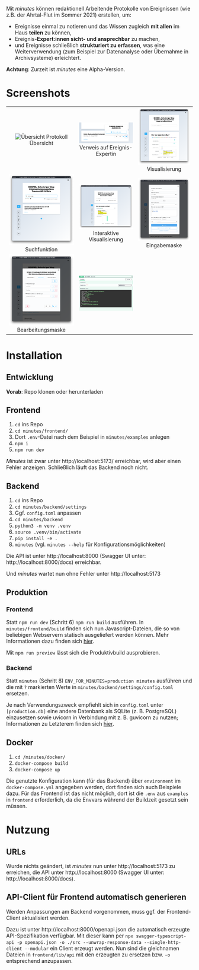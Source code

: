 Mit _minutes_ können redaktionell Arbeitende Protokolle von Ereignissen (wie z.B. der Ahrtal-Flut im Sommer 2021) erstellen, um:

-   Ereignisse einmal zu notieren und das Wissen zugleich **mit allen** im Haus **teilen** zu können,
-   Ereignis-**Expert:innen sicht- und ansprechbar** zu machen,
-   und Ereignisse schließlich **strukturiert zu erfassen**, was eine Weiterverwendung (zum Beispiel zur Datenanalyse oder Übernahme in Archivsysteme) erleichtert.

**Achtung**: Zurzeit ist _minutes_ eine Alpha-Version.

# Screenshots

|                                                                                                         |                                                                                                                                             |                                                                                                        |
| :-----------------------------------------------------------------------------------------------------: | :-----------------------------------------------------------------------------------------------------------------------------------------: | :----------------------------------------------------------------------------------------------------: |
|                  ![Übersicht Protokoll](/screenshots/Übersicht.png?raw=true) Übersicht                  | ![Kontakt Ereignis-Expert:in](/screenshots/Kontakt.png?raw=true 'Direkter Verweis im Ereignis auf Expert:in') Verweis auf Ereignis-Expertin | ![Visualisierung](/screenshots/Visualisierung.png?raw=true 'Protokoll: Visualisierung') Visualisierung |
|       ![Suchfunktion](/screenshots/Suchfunktion.png?raw=true 'Suchen im Protokoll') Suchfunktion        |   ![Visualisierte Suchergebnisse](/screenshots/Suche_Visualisierung.png?raw=true 'Interaktive Visualisierung') Interaktive Visualisierung   |          ![Eingabemaske](/screenshots/Eingabemaske.png?raw=true 'Eingabemaske') Eingabemaske           |
| ![Bearbeitungsmaske](/screenshots/Bearbeitungsmaske.png?raw=true 'Bearbeitungsmaske') Bearbeitungsmaske |                            ![Swagger UI für Beispiel-Endpunkt](/screenshots/API.png?raw=true 'Modellierte API')                             |                                                                                                        |

# Installation

## Entwicklung

**Vorab**: Repo klonen oder herunterladen

## Frontend

1. `cd` ins Repo
2. `cd minutes/frontend/`
3. Dort `.env`-Datei nach dem Beispiel in `minutes/examples` anlegen
4. `npm i`
5. `npm run dev`

_Minutes_ ist zwar unter http://localhost:5173/ erreichbar, wird aber einen Fehler anzeigen. Schließlich läuft das Backend noch nicht.

## Backend

1. `cd` ins Repo
2. `cd minutes/backend/settings`
3. Ggf. `config.toml` anpassen
4. `cd minutes/backend`
5. `python3 -m venv .venv`
6. `source .venv/bin/activate`
7. `pip install -e .`
8. `minutes` (vgl. `minutes --help` für Konfigurationsmöglichkeiten)

Die API ist unter http://localhost:8000 (Swagger UI unter: http://localhost:8000/docs) erreichbar.

Und _minutes_ wartet nun ohne Fehler unter http://localhost:5173

## Produktion

### Frontend

Statt `npm run dev` (Schritt 6) `npm run build` ausführen. In `minutes/frontend/build` finden sich nun Javascript-Dateien, die so von beliebigen Webservern statisch ausgeliefert werden können. Mehr Informationen dazu finden sich [hier](https://kit.svelte.dev/docs/adapters#supported-environments-static-sites).

Mit `npm run preview` lässt sich die Produktivbuild ausprobieren.

### Backend

Statt `minutes` (Schritt 8) `ENV_FOR_MINUTES=production minutes` ausführen und die mit `?` markierten Werte in `minutes/backend/settings/config.toml` ersetzen.

Je nach Verwendungszweck empfiehlt sich in `config.toml` unter `[production.db]` eine andere Datenbank als SQLite (z. B. PostgreSQL) einzusetzen sowie uvicorn in Verbindung mit z. B. guvicorn zu nutzen; Informationen zu Letzterem finden sich [hier](https://fastapi.tiangolo.com/deployment/server-workers/).

## Docker

1. `cd /minutes/docker/`
2. `docker-compose build`
3. `docker-compose up`

Die genutzte Konfiguration kann (für das Backend) über `environment` im `docker-compose.yml` angegeben werden, dort finden sich auch Beispiele dazu. Für das Frontend ist das nicht möglich, dort ist die `.env` aus `examples` in `frontend` erforderlich, da die Envvars während der Buildzeit gesetzt sein müssen.

# Nutzung

## URLs

Wurde nichts geändert, ist _minutes_ nun unter http://localhost:5173 zu erreichen, die API unter http://localhost:8000 (Swagger UI unter: http://localhost:8000/docs).

## API-Client für Frontend automatisch generieren

Werden Anpassungen am Backend vorgenommen, muss ggf. der Frontend-Client aktualisiert werden.

Dazu ist unter http://localhost:8000/openapi.json die automatisch erzeugte API-Spezifikation verfügbar. Mit dieser kann per `npx swagger-typescript-api -p openapi.json -o ./src --unwrap-response-data --single-http-client --modular` ein Client erzeugt werden. Nun sind die gleichnamen Dateien in `frontend/lib/api` mit den erzeugten zu ersetzen bzw. `-o` entsprechend anzupassen.
